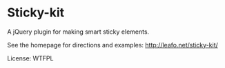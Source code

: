 # Sticky-kit

A jQuery plugin for making smart sticky elements.

See the homepage for directions and examples: <http://leafo.net/sticky-kit/>

License: WTFPL
